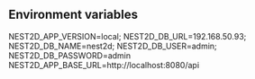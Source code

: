 ## Environment variables

NEST2D_APP_VERSION=local;
NEST2D_DB_URL=192.168.50.93;
NEST2D_DB_NAME=nest2d;
NEST2D_DB_USER=admin;
NEST2D_DB_PASSWORD=admin
NEST2D_APP_BASE_URL=http://localhost:8080/api
